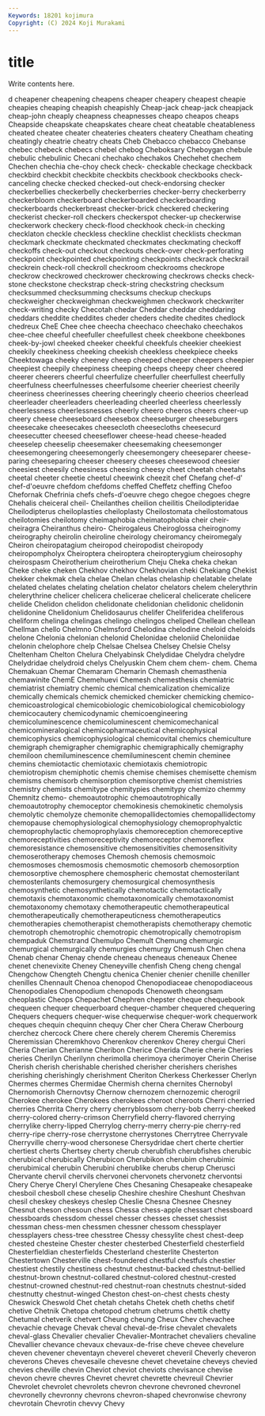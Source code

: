 ```yaml
---
Keywords: 18201 kojimura
Copyright: (C) 2024 Koji Murakami
---
```


# title

Write contents here.



d cheapener cheapening cheapens cheaper
cheapery cheapest cheapie cheapies cheaping cheapish cheapishly Cheap-jack cheap-jack cheapjack
cheap-john cheaply cheapness cheapnesses cheapo cheapos cheaps Cheapside cheapskate cheapskates
cheare cheat cheatable cheatableness cheated cheatee cheater cheateries cheaters cheatery
Cheatham cheating cheatingly cheatrie cheatry cheats Cheb Chebacco chebacco Chebanse
chebec chebeck chebecs chebel chebog Cheboksary Cheboygan chebule chebulic chebulinic
Checani chechako chechakos Chechehet chechem Chechen chechia che-choy check check-
checkable checkage checkback checkbird checkbit checkbite checkbits checkbook checkbooks check-canceling
checke checked checked-out check-endorsing checker checkerbellies checkerbelly checkerberries checker-berry checkerberry
checkerbloom checkerboard checkerboarded checkerboarding checkerboards checkerbreast checker-brick checkered checkering checkerist
checker-roll checkers checkerspot checker-up checkerwise checkerwork checkery check-flood checkhook check-in
checking checklaton checkle checkless checkline checklist checklists checkman checkmark checkmate
checkmated checkmates checkmating checkoff checkoffs check-out checkout checkouts check-over check-perforating
checkpoint checkpointed checkpointing checkpoints checkrack checkrail checkrein check-roll checkroll checkroom
checkrooms checkrope checkrow checkrowed checkrower checkrowing checkrows checks check-stone checkstone
checkstrap check-string checkstring checksum checksummed checksumming checksums checkup checkups checkweigher
checkweighman checkweighmen checkwork checkwriter check-writing checky Checotah chedar Cheddar cheddar
cheddaring cheddars cheddite cheddites cheder cheders chedite chedites chedlock chedreux
CheE Chee chee cheecha cheechaco cheechako cheechakos chee-chee cheeful cheefuller
cheefullest cheek cheekbone cheekbones cheek-by-jowl cheeked cheeker cheekful cheekfuls cheekier
cheekiest cheekily cheekiness cheeking cheekish cheekless cheekpiece cheeks Cheektowaga cheeky
cheeney cheep cheeped cheeper cheepers cheepier cheepiest cheepily cheepiness cheeping
cheeps cheepy cheer cheered cheerer cheerers cheerful cheerfulize cheerfuller cheerfullest
cheerfully cheerfulness cheerfulnesses cheerfulsome cheerier cheeriest cheerily cheeriness cheerinesses cheering
cheeringly cheerio cheerios cheerlead cheerleader cheerleaders cheerleading cheerled cheerless cheerlessly
cheerlessness cheerlessnesses cheerly cheero cheeros cheers cheer-up cheery cheese cheeseboard
cheesebox cheeseburger cheeseburgers cheesecake cheesecakes cheesecloth cheesecloths cheesecurd cheesecutter cheesed
cheeseflower cheese-head cheese-headed cheeselep cheeselip cheesemaker cheesemaking cheesemonger cheesemongering cheesemongerly
cheesemongery cheeseparer cheese-paring cheeseparing cheeser cheesery cheeses cheesewood cheesier cheesiest
cheesily cheesiness cheesing cheesy cheet cheetah cheetahs cheetal cheeter cheetie
cheetul cheewink cheezit chef Chefang chef-d' chef-d'oeuvre chefdom chefdoms cheffed
Cheffetz cheffing Chefoo Chefornak Chefrinia chefs chefs-d'oeuvre chego chegoe chegoes
chegre Chehalis cheiceral cheil- Cheilanthes cheilion cheilitis Cheilodipteridae Cheilodipterus cheiloplasties
cheiloplasty Cheilostomata cheilostomatous cheilotomies cheilotomy cheimaphobia cheimatophobia cheir cheir- cheiragra
Cheiranthus cheiro- Cheirogaleus Cheiroglossa cheirognomy cheirography cheirolin cheiroline cheirology cheiromancy
cheiromegaly Cheiron cheiropatagium cheiropod cheiropodist cheiropody cheiropompholyx Cheiroptera cheiroptera cheiropterygium
cheirosophy cheirospasm Cheirotherium cheirotherium Cheju Cheka cheka chekan Cheke cheke
cheken Chekhov chekhov Chekhovian cheki Chekiang Chekist chekker chekmak chela
chelae Chelan chelas chelaship chelatable chelate chelated chelates chelating chelation
chelator chelators chelem chelerythrin chelerythrine chelicer chelicera chelicerae cheliceral chelicerate
chelicere chelide Chelidon chelidon chelidonate chelidonian chelidonic chelidonin chelidonine Chelidonium
Chelidosaurus chelifer Cheliferidea cheliferous cheliform chelinga chelingas chelingo chelingos cheliped
Chellean chellean Chellman chello Chelmno Chelmsford Chelodina chelodine cheloid cheloids
chelone Chelonia chelonian chelonid Chelonidae cheloniid Cheloniidae chelonin chelophore chelp
Chelsae Chelsea Chelsey Chelsie Chelsy Cheltenham Chelton Chelura Chelyabinsk Chelydidae
Chelydra chelydre Chelydridae chelydroid chelys Chelyuskin Chem chem chem- chem.
Chema Chemakuan Chemar Chemaram Chemarin Chemash chemasthenia chemawinite ChemE Chemehuevi
Chemesh chemesthesis chemiatric chemiatrist chemiatry chemic chemical chemicalization chemicalize chemically
chemicals chemick chemicked chemicker chemicking chemico- chemicoastrological chemicobiologic chemicobiological chemicobiology
chemicocautery chemicodynamic chemicoengineering chemicoluminescence chemicoluminescent chemicomechanical chemicomineralogical chemicopharmaceutical chemicophysical chemicophysics
chemicophysiological chemicovital chemics chemiculture chemigraph chemigrapher chemigraphic chemigraphically chemigraphy chemiloon
chemiluminescence chemiluminescent chemin cheminee chemins chemiotactic chemiotaxic chemiotaxis chemiotropic chemiotropism
chemiphotic chemis chemise chemises chemisette chemism chemisms chemisorb chemisorption chemisorptive
chemist chemistries chemistry chemists chemitype chemitypies chemitypy chemizo chemmy Chemnitz
chemo- chemoautotrophic chemoautotrophically chemoautotrophy chemoceptor chemokinesis chemokinetic chemolysis chemolytic chemolyze
chemonite chemopallidectomies chemopallidectomy chemopause chemophysiological chemophysiology chemoprophyalctic chemoprophylactic chemoprophylaxis chemoreception
chemoreceptive chemoreceptivities chemoreceptivity chemoreceptor chemoreflex chemoresistance chemosensitive chemosensitivities chemosensitivity chemoserotherapy
chemoses Chemosh chemosis chemosmoic chemosmoses chemosmosis chemosmotic chemosorb chemosorption chemosorptive
chemosphere chemospheric chemostat chemosterilant chemosterilants chemosurgery chemosurgical chemosynthesis chemosynthetic chemosynthetically
chemotactic chemotactically chemotaxis chemotaxonomic chemotaxonomically chemotaxonomist chemotaxonomy chemotaxy chemotherapeutic chemotherapeutical
chemotherapeutically chemotherapeuticness chemotherapeutics chemotherapies chemotherapist chemotherapists chemotherapy chemotic chemotroph chemotrophic
chemotropic chemotropically chemotropism chempaduk Chemstrand Chemulpo Chemult Chemung chemurgic chemurgical
chemurgically chemurgies chemurgy Chemush Chen chena Chenab chenar Chenay chende
cheneau cheneaus cheneaux Chenee chenet chenevixite Cheney Cheneyville chenfish Cheng
cheng chengal Chengchow Chengteh Chengtu chenica Chenier chenier chenille cheniller
chenilles Chennault Chenoa chenopod Chenopodiaceae chenopodiaceous Chenopodiales Chenopodium chenopods Chenoweth
cheongsam cheoplastic Cheops Chepachet Chephren chepster cheque chequebook chequeen chequer
chequerboard chequer-chamber chequered chequering Chequers chequers chequer-wise chequerwise chequer-work chequerwork
cheques chequin chequinn chequy Cher cher Chera Cheraw Cherbourg cherchez
chercock Chere chere cherely cherem Cheremis Cheremiss Cheremissian Cheremkhovo Cherenkov
cherenkov Cherey chergui Cheri Cheria Cherian Cherianne Cheribon Cherice Cherida
Cherie cherie Cheries cheries Cherilyn Cherilynn cherimolla cherimoya cherimoyer Cherin
Cherise Cherish cherish cherishable cherished cherisher cherishers cherishes cherishing cherishingly
cherishment Cheriton Cherkess Cherkesser Cherlyn Chermes chermes Chermidae Chermish cherna
chernites Chernobyl Chernomorish Chernovtsy Chernow chernozem chernozemic cherogril Cherokee cherokee
Cherokees cherokees cheroot cheroots Cherri cherried cherries Cherrita Cherry cherry
cherryblossom cherry-bob cherry-cheeked cherry-colored cherry-crimson Cherryfield cherry-flavored cherrying cherrylike cherry-lipped
Cherrylog cherry-merry cherry-pie cherry-red cherry-ripe cherry-rose cherrystone cherrystones Cherrytree Cherryvale
Cherryville cherry-wood chersonese Chersydridae chert cherte chertier chertiest cherts Chertsey
cherty cherub cherubfish cherubfishes cherubic cherubical cherubically Cherubicon Cherubikon cherubim
cherubimic cherubimical cherubin Cherubini cherublike cherubs cherup Cherusci Chervante chervil
chervils chervonei chervonets chervonetz chervontsi Chery Cherye Cheryl Cherylene Ches
Chesaning Chesapeake chesapeake chesboil chesboll chese cheselip Cheshire cheshire Cheshunt
Cheshvan chesil cheskey cheskeys cheslep Cheslie Chesna Chesnee Chesney Chesnut
cheson chesoun chess Chessa chess-apple chessart chessboard chessboards chessdom chessel
chesser chesses chesset chessist chessman chess-men chessmen chessner chessom chessplayer
chessplayers chess-tree chesstree Chessy chessylite chest chest-deep chested chesteine Chester
chester chesterbed Chesterfield chesterfield Chesterfieldian chesterfields Chesterland chesterlite Chesterton Chestertown
Chesterville chest-foundered chestful chestfuls chestier chestiest chestily chestiness chestnut chestnut-backed
chestnut-bellied chestnut-brown chestnut-collared chestnut-colored chestnut-crested chestnut-crowned chestnut-red chestnut-roan chestnuts chestnut-sided
chestnutty chestnut-winged Cheston chest-on-chest chests chesty Cheswick Cheswold Chet chetah
chetahs Chetek cheth cheths chetif chetive Chetnik Chetopa chetopod chetrum
chetrums chettik chetty Chetumal chetverik chetvert Cheung cheung Cheux Chev
chevachee chevachie chevage Chevak cheval cheval-de-frise chevalet chevalets cheval-glass Chevalier
chevalier Chevalier-Montrachet chevaliers chevaline Chevallier chevance chevaux chevaux-de-frise cheve chevee
chevelure cheven chevener cheventayn cheverel cheveret cheveril Cheverly cheveron cheverons
Cheves chevesaile chevesne chevet chevetaine cheveys chevied chevies cheville chevin
Cheviot cheviot cheviots chevisance chevise chevon chevre chevres Chevret chevret
chevrette chevreuil Chevrier Chevrolet chevrolet chevrolets chevron chevrone chevroned chevronel
chevronelly chevronny chevrons chevron-shaped chevronwise chevrony chevrotain Chevrotin chevvy Chevy
